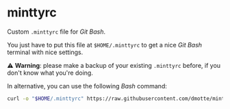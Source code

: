 # minttyrc

Custom `.minttyrc` file for *Git Bash*.

You just have to put this file at `$HOME/.minttyrc` to get a nice *Git Bash* terminal with nice settings.

:warning: **Warning**: please make a backup of your existing `.minttyrc` before, if you don't know what you're doing.

In alternative, you can use the following *Bash* command:

```bash
curl -o "$HOME/.minttyrc" https://raw.githubusercontent.com/dmotte/minttyrc/master/.minttyrc
```
